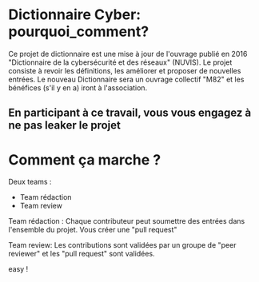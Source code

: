 
# Dictionnaire Cyber: pourquoi_comment?

Ce projet de dictionnaire est une mise à jour de l'ouvrage publié en 2016 "Dictionnaire de la cybersécurité et des réseaux" (NUVIS).
Le projet consiste à revoir les définitions, les améliorer et proposer de nouvelles entrées. 
Le nouveau Dictionnaire sera un ouvrage collectif "M82" et les bénéfices (s'il y en a) iront à l'association.

## **En participant à ce travail, vous vous engagez à ne pas leaker le projet** 

# Comment ça marche ?
Deux teams :
  - Team rédaction
  - Team review
  
Team rédaction : Chaque contributeur peut soumettre des entrées dans l'ensemble du projet. Vous créer une "pull request"

Team review: Les contributions sont validées par un groupe de "peer reviewer" et les "pull request" sont validées.

easy !

